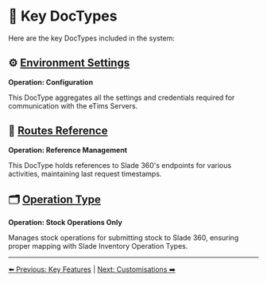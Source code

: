 # 📄 Key DocTypes

Here are the key DocTypes included in the system:

## ⚙️ [Environment Settings](./doctypes/environment_settings.md)

**Operation: Configuration**

This DocType aggregates all the settings and credentials required for communication with the eTims Servers.

## 🔗 [Routes Reference](./doctypes/routes_reference.md)

**Operation: Reference Management**

This DocType holds references to Slade 360's endpoints for various activities, maintaining last request timestamps.

## 🗂️ [Operation Type](./doctypes/operation_type.md)

**Operation: Stock Operations Only**

Manages stock operations for submitting stock to Slade 360, ensuring proper mapping with Slade Inventory Operation Types.

---

[⬅️ Previous: Key Features](./features.md) | [Next: Customisations ➡️](./customisations.md)
